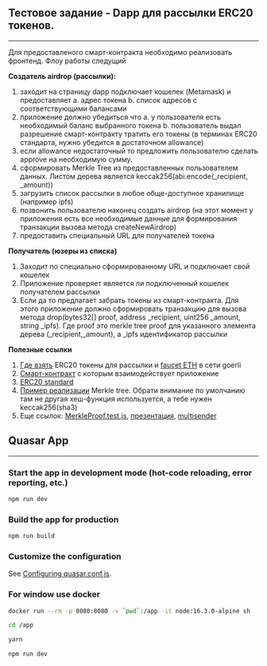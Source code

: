 ## Тестовое задание - Dapp для рассылки ERC20 токенов.
---
Для предоставленого смарт-контракта необходимо реализовать фронтенд. Флоу работы следущий


**Создатель airdrop (рассылки):**
1. заходит на страницу dapp подключает кошелек (Metamask) и предоставляет
  a. адрес токена
  b. список адресов с соответствующими балансами
2. приложение должно убедиться что
  а. у пользователя есть необходимый баланс выбранного токена
  b. пользователь выдал разрешение смарт-контракту тратить его токены (в терминах ERC20 стандарта, нужно убедится в достаточном allowance)
3. если allowance недостаточный то предложить пользователю сделать approve на необходимую сумму.
4. сформировать Merkle Tree из предоставленных пользователем данных. Листом дерева является keccak256(abi.encode(_recipient, _amount))
5. загрузить список рассылки в любое обще-доступное хранилище (например ipfs)
6. позвонить пользователю наконец создать airdrop (на этот момент у приложения есть все необходимые данные для формирования транзакции вызова метода createNewAirdrop)
7. предоставить специальный URL для получателей токена


**Получатель (юзеры из списка)**
1. Заходит по специально сформированному URL и подключает свой кошелек
2. Приложение проверяет является ли подключенный кошелек получателем рассылки
3. Если да то предлагает забрать токены из смарт-контракта. Для этого приложение должно сформировать транзакцию для вызова метода drop(bytes32[] proof, address _recipient, uint256 _amount, string _ipfs). Где proof это merkle tree proof для указанного элемента дерева (_recipient,_amount), а _ipfs идентификатор рассылки


**Полезные ссылки**
1. [Где взять](https://erc20faucet.com) ERC20 токены для рассылки и [faucet ETH](https://faucets.chain.link/goerli) в сети goerli
2. [Смарт-контракт]((https://goerli.etherscan.io/address/0x45df93713f04972e6419d31780a85b0fff56604c#code)) с которым взаимодействует приложение
3. [ERC20 standard](https://ethereum.org/en/developers/docs/standards/tokens/erc-20/)
4. [Пример реализации](https://github.com/tornadocash/fixed-merkle-tree) Merkle tree. Обрати внимание по умолчанию там не другая хеш-функция используется, а тебе нужен keccak256(sha3)
5. Еще ссылок: [MerkleProof.test.js](https://github.com/OpenZeppelin/openzeppelin-contracts/blob/master/test/utils/cryptography/MerkleProof.test.js), [презентация](https://rstormsf.github.io/slides-merkleairdrop/), [multisender](http://multisender.app)



## Quasar App
---

### Start the app in development mode (hot-code reloading, error reporting, etc.)
```bash
npm run dev
```

### Build the app for production
```bash
npm run build
```

### Customize the configuration
See [Configuring quasar.conf.js](https://quasar.dev/quasar-cli/quasar-conf-js).

### For window use docker
```bash
docker run --rm -p 8080:8080 -v `pwd`:/app -it node:16.3.0-alpine sh

cd /app

yarn

npm run dev

```
